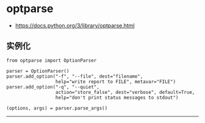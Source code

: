 # optparse

* <https://docs.python.org/3/library/optparse.html>


## 实例化

```
from optparse import OptionParser

parser = OptionParser()
parser.add_option("-f", "--file", dest="filename",
                  help="write report to FILE", metavar="FILE")
parser.add_option("-q", "--quiet",
                  action="store_false", dest="verbose", default=True,
                  help="don't print status messages to stdout")

(options, args) = parser.parse_args()
```









































































---
